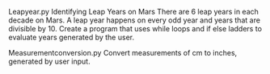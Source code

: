 Leapyear.py
 Identifying Leap Years on Mars
 There are 6 leap years in each decade on Mars. A leap year happens on every odd year and years that are divisible by 10.
 Create a program that uses while loops and if else ladders to evaluate years generated by the user.

Measurementconversion.py
 Convert measurements of cm to inches, generated by user input.
